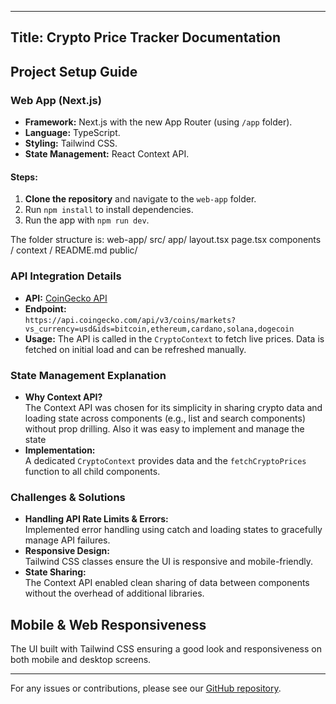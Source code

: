 

---
Title: Crypto Price Tracker Documentation
---
## Project Setup Guide

### Web App (Next.js)
- **Framework:** Next.js with the new App Router (using `/app` folder).
- **Language:** TypeScript.
- **Styling:** Tailwind CSS.
- **State Management:** React Context API.

#### Steps:
1. **Clone the repository** and navigate to the `web-app` folder.
2. Run `npm install` to install dependencies.
3. Run the app with `npm run dev`.

The folder structure is:
web-app/
        src/
            app/
                layout.tsx 
                page.tsx 
            components /
            context /
          README.md 
        public/
           


### API Integration Details
- **API:** [CoinGecko API](https://www.coingecko.com/en/api)
- **Endpoint:**  
  `https://api.coingecko.com/api/v3/coins/markets?vs_currency=usd&ids=bitcoin,ethereum,cardano,solana,dogecoin`
- **Usage:** The API is called in the `CryptoContext` to fetch live prices. Data is fetched on initial load and can be refreshed manually.

### State Management Explanation
- **Why Context API?**  
  The Context API was chosen for its simplicity in sharing crypto data and loading state across components (e.g., list and search components) without prop drilling. Also it was easy to implement and manage the state
- **Implementation:**  
  A dedicated `CryptoContext` provides data and the `fetchCryptoPrices` function to all child components.

### Challenges & Solutions
- **Handling API Rate Limits & Errors:**  
  Implemented error handling using catch and loading states to gracefully manage API failures.
- **Responsive Design:**  
  Tailwind CSS classes ensure the UI is responsive and mobile-friendly.
- **State Sharing:**  
  The Context API enabled clean sharing of data between components without the overhead of additional libraries.

## Mobile & Web Responsiveness

The UI built with Tailwind CSS ensuring a good look and responsiveness on both mobile and desktop screens.

---

For any issues or contributions, please see our [GitHub repository](https://github.com/sshreya99/blockhouse_crypto_price_tracker).


